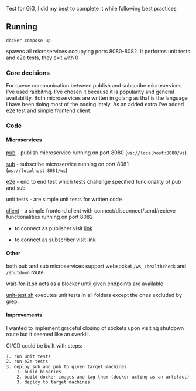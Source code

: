 Test for GiG, I did my best to complete it while following best practices

## Running

`docker compose up`

spawns all microservices occupying ports 8080-8082.
It performs unit tests and e2e tests, they exit with 0

### Core decisions

For queue communication between publish and subscribe microservices I've used rabbitmq.
I've chosen it because it is popularity and general availability.
Both microservices are written in golang as that is the language I have been doing most of the coding lately.
As an added extra I've added e2e test and simple frontend client.

### Code

#### Microservices

[pub](./pub) - publish microservice running on port 8080 (`ws://localhost:8080/ws`)

[sub](./sub) - subscribe microservice running on port 8081 (`ws://localhost:8081/ws`)

[e2e](./e2e) - end to end test which tests challenge specified funcionality of pub and sub

unit tests - are simple unit tests for written code

[client](./client) - a simple frontend client with connect/disconnect/send/recieve functionalities running on port 8082

- to connect as publisher visit [link](http://localhost:8082/static/?endpoint=ws://localhost:8080/ws)

- to connect as subscriber visit [link](http://localhost:8082/static/?endpoint=ws://localhost:8081/ws)

#### Other

both pub and sub microservices support websocket `/ws`, `/healthcheck` and `/shutdown` route.

[wait-for-it.sh](./wait-for-it.sh) acts as a blocker until given endpoints are available

[unit-test.sh](./uni-test.sh) executes unit tests in all folders except the ones excluded by grep.

#### Improvements

I wanted to implement graceful closing of sockets upon visiting shutdown route but it seemed like an overkill.

CI/CD could be built with steps:

    1. run unit tests
    2. run e2e tests
    3. deploy sub and pub to given target machines
        1. build binaries
        2. build docker images and tag them (docker acting as an artefact)
        3. deploy to target machines
